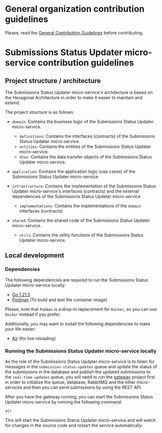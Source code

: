 # General organization contribution guidelines

Please, read the [General Contribution Guidelines](https://github.com/upb-code-labs/docs/blob/main/CONTRIBUTING.md) before contributing.

# Submissions Status Updater micro-service contribution guidelines

## Project structure / architecture

The Submissions Status Updater micro-service's architecture is based on the Hexagonal Architecture in order to make it easier to maintain and extend.

The project structure is as follows:

- `domain`: Contains the business logic of the Submissions Status Updater micro-service.

  - `definitions`: Contains the interfaces (contracts) of the Submissions Status Updater micro-service.
  - `entities`: Contains the entities of the Submissions Status Updater micro-service.
  - `dtos`: Contains the data transfer objects of the Submissions Status Updater micro-service.

- `application`: Contains the application logic (use cases) of the Submissions Status Updater micro-service.

- `infrastructure`: Contains the implementation of the Submissions Status Updater micro-service's interfaces (contracts) and the external dependencies of the Submissions Status Updater micro-service.

  - `implementations`: Contains the implementations of the `domain` interfaces (contracts).

- `shared`: Contains the shared code of the Submissions Status Updater micro-service.

  - `utils`: Contains the utility functions of the Submissions Status Updater micro-service.

## Local development

### Dependencies

The following dependencies are required to run the Submissions Status Updater micro-service locally:

- [Go 1.21.5](https://golang.org/doc/install)
- [Podman](https://podman.io/getting-started/installation) (To build and test the container image)

Please, note that `Podman` is a drop-in replacement for `Docker`, so you can use `Docker` instead if you prefer.

Additionally, you may want to install the following dependencies to make your life easier:

- [Air](https://github.com/cosmtrek/air) (for live reloading)

### Running the Submissions Status Updater micro-service locally

As the role of the Submissions Status Updater micro-service is to listen for messages in the `submission-status-updates` queue and update the status of the submissions in the database and publish the updated submissions to the `real-time-updates` queue, you will need to run the [gateway](https://github.com/UPB-Code-Labs/main-api) project first in order to initialize the queue, database, RabbitMQ and the other micro-services and then you can send submissions by using the REST API.

After you have the gateway running, you can start the Submissions Status Updater micro-service by running the following command:

```bash
air
```

This will start the Submissions Status Updater micro-service and will watch for changes in the source code and restart the service automatically.
